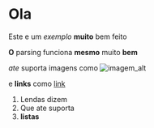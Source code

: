# Ola

Este e um *exemplo* **muito** bem feito

**O** parsing funciona **mesmo** muito **bem**

*ate* suporta imagens como ![imagem_alt](link_incrivel_para_a_imagem)

e **links** como [link](link_incrivel_para_o_link_incrivel)

1. Lendas dizem
2. Que ate suporta
3. **listas**
